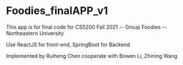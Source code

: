 # Foodies_finalAPP_v1

This app is for final code for CS5200 Fall 2021 -- Group Foodies -- Northeastern University 

Use ReactJS for front-end, SpringBoot for Backend

Implemented by Ruiheng Chen
cooperate with Bowen Li, Zhining Wang
